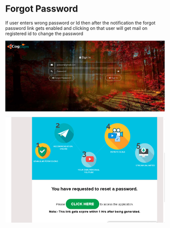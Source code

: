 # Forgot Password

If user enters wrong password or Id then after the notification the forgot password link gets enabled and clicking on that user will get mail on registered id to change the password

![](../.gitbook/assets/image%20%28151%29.png)

![](../.gitbook/assets/image%20%28161%29.png)





